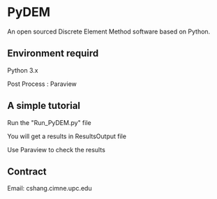 # PyDEM

An open sourced Discrete Element Method software based on Python.

## Environment requird
Python 3.x

Post Process : Paraview

## A simple tutorial

Run the "Run_PyDEM.py" file

You will get a results in ResultsOutput file

Use Paraview to check the results

## Contract
Email: cshang.cimne.upc.edu
